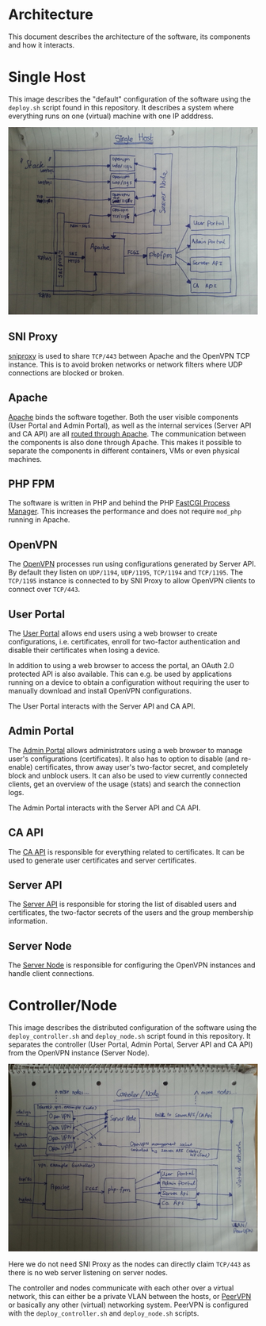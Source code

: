 # Architecture

This document describes the architecture of the software, its components and
how it interacts.

# Single Host

This image describes the "default" configuration of the software using the 
`deploy.sh` script found in this repository. It describes a system where 
everything runs on one (virtual) machine with one IP adddress.

![Stack](img/stack.jpg)

## SNI Proxy

[sniproxy](https://github.com/dlundquist/sniproxy) is used to share `TCP/443` 
between Apache and the OpenVPN TCP instance. This is to avoid broken networks
or network filters where UDP connections are blocked or broken.

## Apache

[Apache](https://httpd.apache.org/) binds the software together. Both the user 
visible components (User Portal and Admin Portal), as well as the internal 
services (Server API and CA API) are all 
[routed through Apache](resources/vpn.example.conf). The communication between 
the components is also done through Apache. This makes it possible to separate 
the components in different containers, VMs or even physical machines.

## PHP FPM

The software is written in PHP and behind the PHP 
[FastCGI Process Manager](https://secure.php.net/manual/en/install.fpm.php). 
This increases the performance and does not require `mod_php` running in 
Apache.

## OpenVPN

The [OpenVPN](https://openvpn.net) processes run using configurations 
generated by Server API. By default they listen on `UDP/1194`, `UDP/1195`, 
`TCP/1194` and `TCP/1195`. The `TCP/1195` instance is connected to by SNI Proxy
to allow OpenVPN clients to connect over `TCP/443`.

## User Portal

The [User Portal](https://github.com/eduvpn/vpn-user-portal) allows end users 
using a web browser to create configurations, i.e. certificates, enroll for 
two-factor authentication and disable their certificates when losing a device. 

In addition to using a web browser to access the portal, an OAuth 2.0 protected
API is also available. This can e.g. be used by applications running on a 
device to obtain a configuration without requiring the user to manually 
download and install OpenVPN configurations.

The User Portal interacts with the Server API and CA API.

## Admin Portal

The [Admin Portal](https://github.com/eduvpn/vpn-admin-portal) allows 
administrators using a web browser to manage user's configurations 
(certificates). It also has to option to disable (and re-enable) certificates, 
throw away user's two-factor secret, and completely block and unblock users. It 
can also be used to view currently connected clients, get an overview of the 
usage (stats) and search the connection logs.

The Admin Portal interacts with the Server API and CA API.

## CA API

The [CA API](https://github.com/eduvpn/vpn-ca-api) is responsible for 
everything related to certificates. It can be used to generate user 
certificates and server certificates.

## Server API

The [Server API](https://github.com/eduvpn/vpn-server-api) is responsible for 
storing the list of disabled users and certificates, the two-factor secrets of
the users and the group membership information.

## Server Node

The [Server Node](https://github.com/eduvpn/vpn-server-node) is responsible for 
configuring the OpenVPN instances and handle client connections.

# Controller/Node

This image describes the distributed configuration of the software using the 
`deploy_controller.sh` and `deploy_node.sh` script found in this repository. It
separates the controller (User Portal, Admin Portal, Server API and CA API) 
from the OpenVPN instance (Server Node).

![Stack](img/stack_controller_nodes.jpg)

Here we do not need SNI Proxy as the nodes can directly claim `TCP/443` as 
there is no web server listening on server nodes.

The controller and nodes communicate with each other over a virtual network,
this can either be a private VLAN between the hosts, or 
[PeerVPN](https://peervpn.net) or basically any other (virtual) networking 
system. PeerVPN is configured with the `deploy_controller.sh` and 
`deploy_node.sh` scripts.

